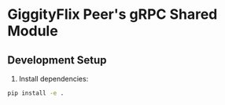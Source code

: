 # GiggityFlix Peer's gRPC Shared Module

## Development Setup

1. Install dependencies:
```bash
pip install -e .